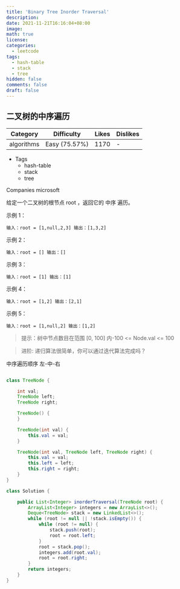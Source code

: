 ```yaml
---
title: 'Binary Tree Inorder Traversal'
description:
date: 2021-11-21T16:16:04+08:00
image:
math: true
license:
categories:
  - leetcode
tags:
  - hash-table
  - stack
  - tree
hidden: false
comments: false
draft: false
---
```


## 二叉树的中序遍历

| Category   | Difficulty    | Likes | Dislikes |
| ---------- | ------------- | ----- | -------- |
| algorithms | Easy (75.57%) | 1170  | -        |

- Tags
  - hash-table
  - stack
  - tree

Companies microsoft

给定一个二叉树的根节点 root ，返回它的 中序 遍历。

示例 1：

```
输入：root = [1,null,2,3] 输出：[1,3,2]
```

示例 2：

```
输入：root = [] 输出：[]
```

示例 3：

```
输入：root = [1] 输出：[1]
```

示例 4：

```
输入：root = [1,2] 输出：[2,1]
```

示例 5：

```
输入：root = [1,null,2] 输出：[1,2]
```

> 提示：树中节点数目在范围 [0, 100] 内-100 <= Node.val <= 100

> 进阶: 递归算法很简单，你可以通过迭代算法完成吗？

中序遍历顺序 左-中-右

```java

class TreeNode {

    int val;
    TreeNode left;
    TreeNode right;

    TreeNode() {
    }

    TreeNode(int val) {
        this.val = val;
    }

    TreeNode(int val, TreeNode left, TreeNode right) {
        this.val = val;
        this.left = left;
        this.right = right;
    }
}

class Solution {

    public List<Integer> inorderTraversal(TreeNode root) {
        ArrayList<Integer> integers = new ArrayList<>();
        Deque<TreeNode> stack = new LinkedList<>();
        while (root != null || !stack.isEmpty()) {
            while (root != null) {
                stack.push(root);
                root = root.left;
            }
            root = stack.pop();
            integers.add(root.val);
            root = root.right;
        }
        return integers;
    }
}
```
